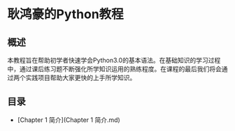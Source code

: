 # 耿鸿豪的Python教程

## 概述

本教程旨在帮助初学者快速学会Python3.0的基本语法。在基础知识的学习过程中，通过课后练习题不断强化所学知识运用的熟练程度。在课程的最后我们将会通过两个实践项目帮助大家更快的上手所学知识。

## 目录
- [Chapter 1 简介](Chapter 1 简介.md)
